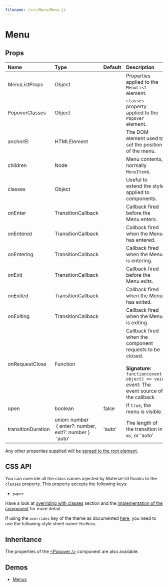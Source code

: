 ```yaml
---
filename: /src/Menu/Menu.js
---
```


<!--- This documentation is automatically generated, do not try to edit it. -->

# Menu



## Props

| Name | Type | Default | Description |
|:-----|:-----|:--------|:------------|
| MenuListProps | Object |  | Properties applied to the `MenuList` element. |
| PopoverClasses | Object |  | `classes` property applied to the `Popover` element. |
| anchorEl | HTMLElement |  | The DOM element used to set the position of the menu. |
| children | Node |  | Menu contents, normally `MenuItem`s. |
| classes | Object |  | Useful to extend the style applied to components. |
| onEnter | TransitionCallback |  | Callback fired before the Menu enters. |
| onEntered | TransitionCallback |  | Callback fired when the Menu has entered. |
| onEntering | TransitionCallback |  | Callback fired when the Menu is entering. |
| onExit | TransitionCallback |  | Callback fired before the Menu exits. |
| onExited | TransitionCallback |  | Callback fired when the Menu has exited. |
| onExiting | TransitionCallback |  | Callback fired when the Menu is exiting. |
| onRequestClose | Function |  | Callback fired when the component requests to be closed.<br><br>**Signature:**<br>`function(event: object) => void`<br>*event:* The event source of the callback |
| open | boolean | false | If `true`, the menu is visible. |
| transitionDuration | union:&nbsp;number<br>&nbsp;{ enter?: number, exit?: number }<br>&nbsp;'auto'<br> | 'auto' | The length of the transition in `ms`, or 'auto' |

Any other properties supplied will be [spread to the root element](/customization/api#spread).

## CSS API

You can override all the class names injected by Material-UI thanks to the `classes` property.
This property accepts the following keys:
- `paper`

Have a look at [overriding with classes](/customization/overrides#overriding-with-classes) section
and the [implementation of the component](https://github.com/callemall/material-ui/tree/v1-beta/src/Menu/Menu.js)
for more detail.

If using the `overrides` key of the theme as documented
[here](/customization/themes#customizing-all-instances-of-a-component-type),
you need to use the following style sheet name: `MuiMenu`.

## Inheritance

The properties of the [&lt;Popover /&gt;](/api/popover) component are also available.

## Demos

- [Menus](/demos/menus)

